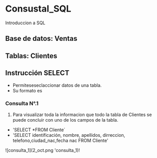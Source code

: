 # Consustal_SQL
Introduccion a SQL

## Base de datos: Ventas
## Tablas: Clientes

#####


## Instrucción SELECT
- Permiteseseclaccionar datos de una tabla.
- Su formato es 

### Consulta N°.1
1. Para visualizar toda la informacion que todo la tabla de Clientes se puede concluir con uno de los campos de la tabla.

- 'SELECT *FROM Cliente´
- 'SELECT identificación, nombre, apellidos, dirreccion, telefono,ciudad_nac,fecha nac FROM Cliente'

![consulta_1](2_oct.png 'consulta_1)!

